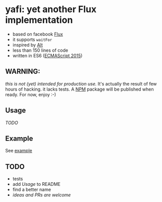 # yafi: yet another Flux implementation

* based on facebook [Flux](https://github.com/facebook/flux)
* it supports `waitFor`
* inspired by [Alt](https://alt.js.org)
* less than 150 lines of code
* written in ES6 ([ECMAScript 2015](http://www.ecma-international.org/ecma-262/6.0/index.html))

## WARNING:
*this is not (yet) intended for production use.* It's actually the result of few hours of hacking. it lacks tests. A [NPM](https://npmjs.org) package will be published when ready. For now, enjoy :-)

## Usage
_TODO_

## Example
See [example](example/)

## TODO
* tests
* add _Usage_ to README
* find a better name
* _ideas and PRs are welcome_
